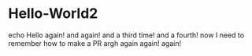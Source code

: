 # Hello-World2
echo Hello again! and again!
and a third time!
and a fourth!
now I need to remember how to make a PR
argh again
again!
again!